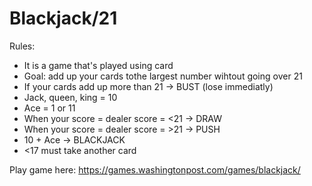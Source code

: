# Blackjack/21 
Rules:
- It is a game that's played using card
- Goal: add up your cards tothe largest number wihtout going over 21
- If your cards add up more than 21 -> BUST (lose immediatly)
- Jack, queen, king = 10
- Ace = 1 or 11
- When your score = dealer score = <21 -> DRAW
- When your score = dealer score = >21 -> PUSH 
- 10 + Ace -> BLACKJACK
- <17 must take another card

Play game here: https://games.washingtonpost.com/games/blackjack/





